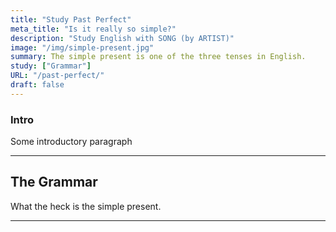 ```yaml
---
title: "Study Past Perfect"
meta_title: "Is it really so simple?"
description: "Study English with SONG (by ARTIST)"
image: "/img/simple-present.jpg"
summary: The simple present is one of the three tenses in English.
study: ["Grammar"]
URL: "/past-perfect/"
draft: false
---
```


### Intro 

Some introductory paragraph 

<hr>

## The Grammar

What the heck is the simple present. 

<hr>

